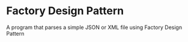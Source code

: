 # Factory Design Pattern

A program that parses a simple JSON or XML file using Factory Design Pattern